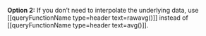 
**Option 2:** If you don’t need to interpolate the underlying data,
use [[queryFunctionName type=header text=rawavg()]] instead of [[queryFunctionName type=header text=avg()]].



